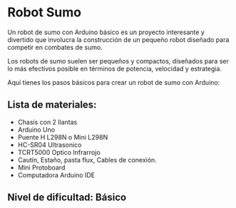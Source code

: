 <div><h1>Robot Sumo</h1>
<p>Un robot de sumo con Arduino básico es un proyecto interesante y divertido que involucra la construcción de un pequeño robot diseñado para competir en combates de sumo.</p>
<p>Los robots de sumo suelen ser pequeños y compactos,
diseñados para ser lo más efectivos posible en términos de potencia,
velocidad y estrategia.</p>
<p>Aquí tienes los pasos básicos para crear un robot de sumo con Arduino:</p></div>

<h2> Lista de materiales:</h2>
<ul>
  <li>Chasis con 2 llantas</li>
  <li>Arduino Uno</li>
  <li>Puente H L298N o Mini L298N</li>
  <li>HC-SR04 Ultrasonico</li>
  <li>TCRT5000 Optico Infrarrojo</li>
  <li>Cautín, Estaño, pasta flux, Cables de conexión.</li>
  <li>Mini Protoboard</li>
  <li>Computadora Arduino IDE</li>
</ul>

<h2>Nivel de dificultad: Básico</h2>

